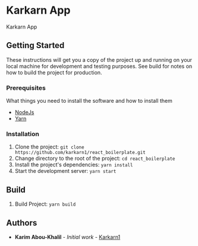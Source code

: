 # Karkarn App

Karkarn App

## Getting Started

These instructions will get you a copy of the project up and running on your local machine for development and testing purposes. See build for notes on how to build the project for production.

### Prerequisites

What things you need to install the software and how to install them

* [NodeJs](https://nodejs.org/en/)
* [Yarn](https://yarnpkg.com/en/)

### Installation
1. Clone the project: `git clone https://github.com/karkarn1/react_boilerplate.git`
2. Change directory to the root of the project: `cd react_boilerplate`
3. Install the project's dependencies: `yarn install`
5. Start the development server: `yarn start`

## Build

1. Build Project: `yarn build`

## Authors

* **Karim Abou-Khalil** - *Initial work* - [Karkarn1](https://github.com/karkarn1)
